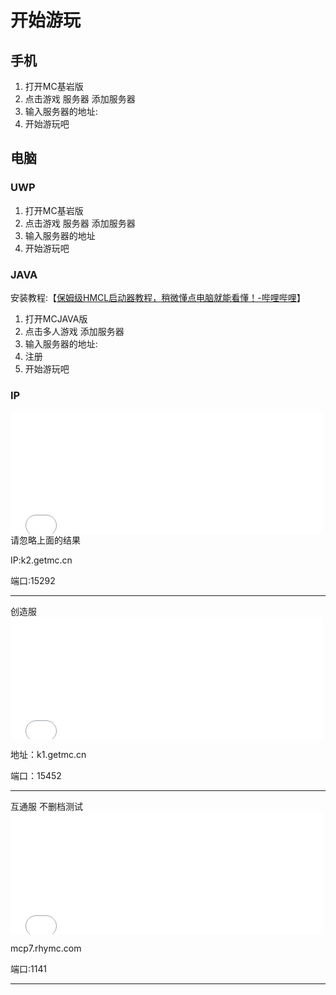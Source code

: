 # 开始游玩

## 手机

1. 打开MC基岩版
2. 点击游戏 服务器 添加服务器
3. 输入服务器的地址:
4. 开始游玩吧


## 电脑
### UWP
1. 打开MC基岩版
2. 点击游戏 服务器 添加服务器
3. 输入服务器的地址
4. 开始游玩吧

### JAVA
安装教程:【[保姆级HMCL启动器教程，稍微懂点电脑就能看懂！-哔哩哔哩](https://b23.tv/ndCCKqG)】 

1. 打开MCJAVA版
2. 点击多人游戏 添加服务器
3. 输入服务器的地址:
4. 注册
5. 开始游玩吧

### IP
<iframe frameborder="no" border="0" marginwidth="0" marginheight="0" width="500px" height="195px" scrolling=no src="//motd.smgoro.top/iframe.html?ip=k2.getmc.cn&port=15132&dark=false&join_open=true"></iframe>
请忽略上面的结果

IP:k2.getmc.cn

端口:15292
<hr>
创造服

<iframe frameborder="no" border="0" marginwidth="0" marginheight="0" width="500px" height="195px" scrolling=no src="//motd.smgoro.top/iframe.html?ip=k1.getmc.cn&port=15452&dark=false&join_open=true"></iframe>

地址：k1.getmc.cn

端口：15452
<hr>
互通服 不删档测试

<iframe frameborder="no" border="0" marginwidth="0" marginheight="0" width="500px" height="195px" scrolling=no src="//motd.smgoro.top/iframe.html?ip=mcp7.rhymc.com&port=1141&dark=false&join_open=true"></iframe>

mcp7.rhymc.com

端口:1141
<hr>
